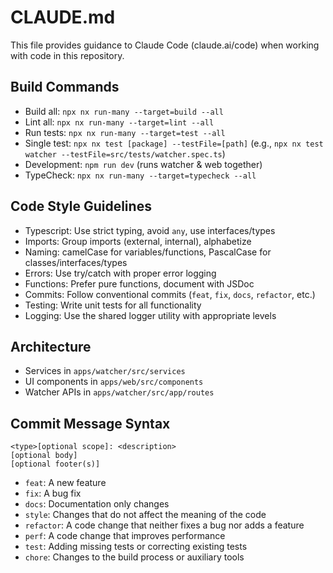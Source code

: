 # CLAUDE.md

This file provides guidance to Claude Code (claude.ai/code) when working with code in this repository.

## Build Commands

- Build all: `npx nx run-many --target=build --all`
- Lint all: `npx nx run-many --target=lint --all`
- Run tests: `npx nx run-many --target=test --all`
- Single test: `npx nx test [package] --testFile=[path]` (e.g., `npx nx test watcher --testFile=src/tests/watcher.spec.ts`)
- Development: `npm run dev` (runs watcher & web together)
- TypeCheck: `npx nx run-many --target=typecheck --all`

## Code Style Guidelines

- Typescript: Use strict typing, avoid `any`, use interfaces/types
- Imports: Group imports (external, internal), alphabetize
- Naming: camelCase for variables/functions, PascalCase for classes/interfaces/types
- Errors: Use try/catch with proper error logging
- Functions: Prefer pure functions, document with JSDoc
- Commits: Follow conventional commits (`feat`, `fix`, `docs`, `refactor`, etc.)
- Testing: Write unit tests for all functionality
- Logging: Use the shared logger utility with appropriate levels

## Architecture

- Services in `apps/watcher/src/services`
- UI components in `apps/web/src/components`
- Watcher APIs in `apps/watcher/src/app/routes`

## Commit Message Syntax

```
<type>[optional scope]: <description>
[optional body]
[optional footer(s)]
```
- `feat`: A new feature
- `fix`: A bug fix
- `docs`: Documentation only changes
- `style`: Changes that do not affect the meaning of the code
- `refactor`: A code change that neither fixes a bug nor adds a feature
- `perf`: A code change that improves performance
- `test`: Adding missing tests or correcting existing tests
- `chore`: Changes to the build process or auxiliary tools
